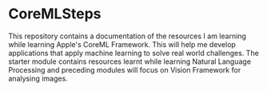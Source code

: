 # CoreMLSteps
This repository contains a documentation of the resources I am learning while learning Apple's CoreML Framework. This will help me develop applications that apply machine learning to solve real world challenges. The starter module contains resources learnt while learning Natural Language Processing and preceding modules will focus on Vision Framework for analysing images. 
